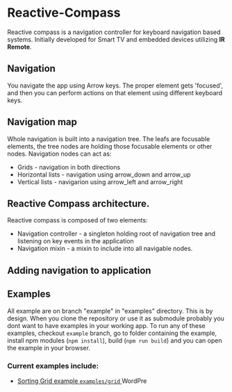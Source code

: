 # Reactive-Compass
Reactive compass is a navigation controller for keyboard navigation based systems.
Initially developed for Smart TV and embedded devices utilizing **IR Remote**.

## Navigation
You navigate the app using Arrow keys. The proper element gets 'focused', and then you can perform actions on that element using different keyboard keys.

## Navigation map
Whole navigation is built into a navigation tree. The leafs are focusable elements, the tree nodes are holding those focusable elements or other nodes.
Navigation nodes can act as:
* Grids - navigation in both directions
* Horizontal lists - navigation using arrow_down and arrow_up
* Vertical lists - navigarion using arrow_left and arrow_right


## Reactive Compass architecture.
Reactive compass is composed of two elements:
* Navigation controller - a singleton holding root of navigation tree and listening on key events in the application
* Navigation mixin - a mixin to include into all navigable nodes.

## Adding navigation to application

## Examples
All example are on branch "example" in "examples" directory. This is by design. When you clone the repository or use it as submodule probably you dont want to have examples in your working app.
To run any of these examples, checkout `example` branch, go to folder containing the example, install npm modules (`npm install`), build (`npm run build`) and you can open the example in your browser.
### Current examples include:
* [Sorting Grid example `examples/grid` ](https://github.com/artpi/Reactive-Compass/blob/example/examples/grid/app.jsx)
WordPre